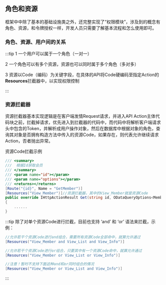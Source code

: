 ## 角色和资源

框架中中除了基本的基础设施类之外，还完整实现了“权限模块”，涉及到的概念有角色、资源，和令牌授权一样，开发人员只需要了解基本流程和怎么使用即可。<br>

### 角色、资源、用户间的关系

:::tip
1 一个用户可以属于一个角色（一对一）<br>

2 一个角色可以有多个资源，资源也可以同时属于多个角色（多对多）<br>

3 资源以Code（编码）为关键字段，在具体的API将Code硬编码至指定Action的**Resources**拦截器中，以实现权限控制<br>

:::

### 资源拦截器
资源拦截器基本实现逻辑是在客户端发情Request请求，并进入API Action主体代码块之前，拦截掉请求，优先进入到拦截器的代码中，而代码中将解析客户端请求头中包含的Token，并解析成用户操作对象，然后在数据库中根据对象的角色，查询其对象是否拥有构造方法中传入的资源Code，如果存在，则代表允许继续请求Action，否者抛出异常。<br>

资源Code拦截示例
```csharp
/// <summary>
///  根据Id获取会员
/// </summary>
/// <param name="id"></param>
/// <param name="options"></param>
/// <returns></returns>
[Route("{id}", Name = "GetMember")]
[Resources("View_Member")]//资源拦截器，其中的View_Member就是资源Code
public override IHttpActionResult Get(string id, ODataQueryOptions<MemberViewModel> options)
{
    ......
}
```

:::tip
除了对单个资源Code进行拦截，目前也支持 ‘and’ 和 ‘or’ 语法来拦截，示例：<br>

```csharp
//允许若干个资源Code进行and组合，需要所有资源Code全部命中，就算允许通过
[Resources("View_Member and View_List and View_Info")] 
```

```csharp
//允许若干个资源Code进行or组合，只要其中有一个资源Code命中，就算允许通过
[Resources("View_Member or View_List or View_Info")]
```

```csharp
//注意！暂时不支持下面这种and和or同时组合的情况
[Resources("View_Member or View_List and View_Info")]
```

:::


